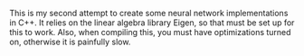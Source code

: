 This is my second attempt to create some neural network implementations in C++. 
It relies on the linear algebra library Eigen, so that must be set up for this to work.
Also, when compiling this, you must have optimizations turned on, otherwise it is painfully slow.
